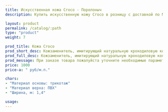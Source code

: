 ```yaml
---
title: Искусственная кожа Croco - Поролоныч
description: Купить искусственную кожу Croco в розницу с доставкой по Москве.

layout: product
permalink: /catalog/:path
type: "product"
weight: 7

prod_title: Кожа Croco
prod_short_desc: Кожзаменитель, имитирующий натуральную крокодиловую кожу. Подходит для пошива галантереи, декоративной отделки и обивки мебели.
prod_full_desc: Кожзаменитель, имитирующий натуральную крокодиловую кожу. Подходит для пошива галантереи, декоративной отделки и обивки мебели.
prod_message: При заказе товара пожалуйста уточните необходимые параметры (цвет и количество).
price: 1000
price-a: " руб/м.п."

chars:
- "Материал основы: трикотаж"
- "Материал верха: ПВХ"
- "Ширина, м: 1,4"

usage:
---
```


